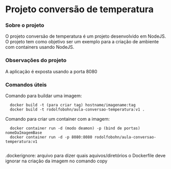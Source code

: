 # Projeto conversão de temperatura

### Sobre o projeto
O projeto conversão de temperatura é um projeto desenvolvido em NodeJS. O projeto tem como objetivo ser um exemplo para a criação de ambiente com containers usando NodeJS.

### Observações do projeto
A aplicação é exposta usando a porta 8080

### Comandos úteis

Comando para buildar uma imagem:
```
  docker build -t (para criar tag) hostname/imagename:tag
  docker build -t rodolfobohn/aula-conversao-temperatura:v1 .
```

Comando para criar um container com a imagem:
```
  docker container run -d (modo deamon) -p (bind de portas) nomeDaImagemBase
  docker container run -d -p 8080:8080 rodolfobohn/aula-conversao-temperatura:v1
  
```

.dockerignore: arquivo para dizer quais aquivos/diretórios o Dockerfile deve ignorar na criação da imagem no comando copy